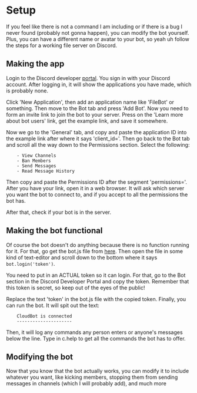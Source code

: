 # Setup
  If you feel like there is not a command I am including or if there is a bug I never found (probably not gonna happen), you can modify the bot yourself.
Plus, you can have a different name or avatar to your bot, so yeah uh follow the steps for a working file server on Discord.

## Making the app
  Login to the Discord developer [portal](https://discord.com/developers). You sign in with your Discord account. After logging in, it will show the applications you
have made, which is probably none.

  Click 'New Application', then add an application name like 'FileBot' or something. Then move to the Bot tab and press 'Add Bot'. Now you need to form
an invite link to join the bot to your server. Press on the 'Learn more about bot users' link, get the example link, and save it somewhere.
  
  Now we go to the 'General' tab, and copy and paste the application ID into the example link after where it says 'client_id='. Then go back to the Bot tab and scroll all the way down to the Permissions section. Select the following:
  
        - View Channels
        - Ban Members
        - Send Messages
        - Read Message History

  Then copy and paste the Permissions ID after the segment 'permissions='. After you have your link, open it in a web browser.
It will ask which server you want the bot to connect to, and if you accept to all the permissions the bot has.

  After that, check if your bot is in the server.
## Making the bot functional
  Of course the bot doesn't do anything because there is no function running for it. For that, go get the bot.js file from [here](https://github.com/themysticsavages/cloudbot-discord).
Then open the file in some kind of text-editor and scroll down to the bottom where it says ``` bot.login('token')```. 

  You need to put in an ACTUAL token so it can login. For that, go to the Bot section in the Discord Developer Portal and copy the token. Remember that this
token is secret, so keep out of the eyes of the public!

  Replace the text 'token' in the bot.js file with the copied token. Finally, you can run the bot. It will spit out the text:
  
        CloudBot is connected
        ---------------------
        
  Then, it will log any commands any person enters or anyone's messages below the line. Type in c.help to get all the commands the bot has to offer.
## Modifying the bot
  Now that you know that the bot actually works, you can modify it to include whatever you want, like kicking members, stopping them from sending messages in channels (which I will probably add), and much more
